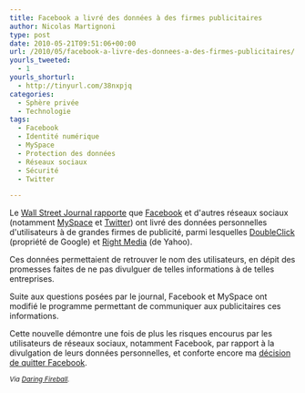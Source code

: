 ```yaml
---
title: Facebook a livré des données à des firmes publicitaires
author: Nicolas Martignoni
type: post
date: 2010-05-21T09:51:06+00:00
url: /2010/05/facebook-a-livre-des-donnees-a-des-firmes-publicitaires/
yourls_tweeted:
  - 1
yourls_shorturl:
  - http://tinyurl.com/38nxpjq
categories:
  - Sphère privée
  - Technologie
tags:
  - Facebook
  - Identité numérique
  - MySpace
  - Protection des données
  - Réseaux sociaux
  - Sécurité
  - Twitter

---
```

Le [Wall Street Journal rapporte][1] que [Facebook][2] et d'autres réseaux sociaux (notamment [MySpace][3] et [Twitter][4]) ont livré des données personnelles d'utilisateurs à de grandes firmes de publicité, parmi lesquelles [DoubleClick][5] (propriété de Google) et [Right Media][6] (de Yahoo).

Ces données permettaient de retrouver le nom des utilisateurs, en dépit des promesses faites de ne pas divulguer de telles informations à de telles entreprises.

Suite aux questions posées par le journal, Facebook et MySpace ont modifié le programme permettant de communiquer aux publicitaires ces informations.

Cette nouvelle démontre une fois de plus les risques encourus par les utilisateurs de réseaux sociaux, notamment Facebook, par rapport à la divulgation de leurs données personnelles, et conforte encore ma [décision de quitter Facebook][7].

<small><em>Via <a href="http://daringfireball.net/">Daring Fireball</a>.</em></small>

 [1]: http://online.wsj.com/article/SB10001424052748704513104575256701215465596.html
 [2]: http://www.facebook.com/
 [3]: http://www.myspace.com/
 [4]: http://twitter.com/
 [5]: http://www.doubleclick.com/
 [6]: http://www.rightmedia.com/
 [7]: https://blog.martignoni.net/2010/05/pourquoi-jai-supprime-mon-compte-facebook/